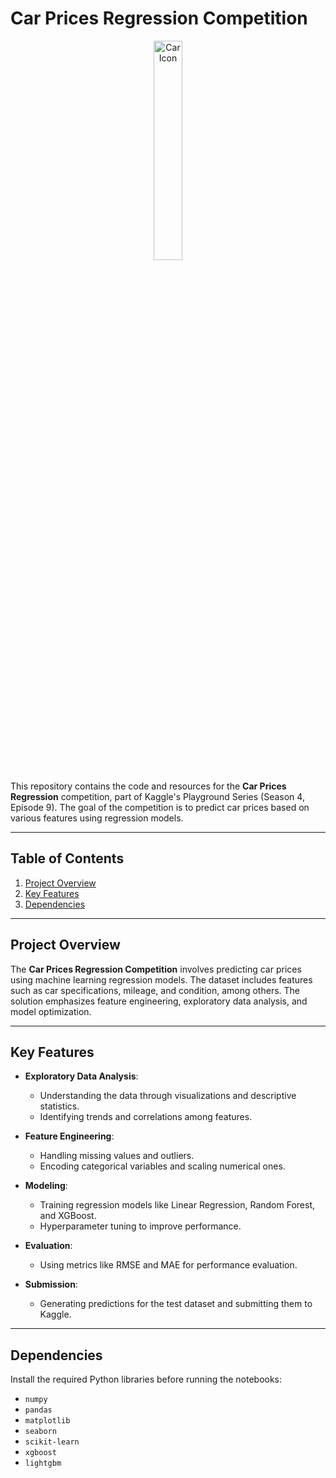 # Car Prices Regression Competition

<p align="center">
    <img src="https://www.motortrend.com/files/6750cdd9fcf80f0009dbe2fe/000-cheapest-luxury-cars-motortrend-ryan-lugo-design.jpg" alt="Car Icon" width="30%">
</p>


This repository contains the code and resources for the **Car Prices Regression** competition, part of Kaggle's Playground Series (Season 4, Episode 9). The goal of the competition is to predict car prices based on various features using regression models.

---

## Table of Contents

1. [Project Overview](#project-overview)
2. [Key Features](#key-features)
2. [Dependencies](#Dependencies)

---

## Project Overview

The **Car Prices Regression Competition** involves predicting car prices using machine learning regression models. The dataset includes features such as car specifications, mileage, and condition, among others. The solution emphasizes feature engineering, exploratory data analysis, and model optimization.

---

## Key Features

- **Exploratory Data Analysis**:
  - Understanding the data through visualizations and descriptive statistics.
  - Identifying trends and correlations among features.

- **Feature Engineering**:
  - Handling missing values and outliers.
  - Encoding categorical variables and scaling numerical ones.

- **Modeling**:
  - Training regression models like Linear Regression, Random Forest, and XGBoost.
  - Hyperparameter tuning to improve performance.

- **Evaluation**:
  - Using metrics like RMSE and MAE for performance evaluation.

- **Submission**:
  - Generating predictions for the test dataset and submitting them to Kaggle.

---

## Dependencies

Install the required Python libraries before running the notebooks:

- `numpy`
- `pandas`
- `matplotlib`
- `seaborn`
- `scikit-learn`
- `xgboost`
- `lightgbm`

